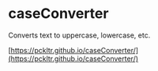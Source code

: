 # caseConverter
Converts text to uppercase, lowercase, etc.

[https://pckltr.github.io/caseConverter/](https://pckltr.github.io/caseConverter/)
